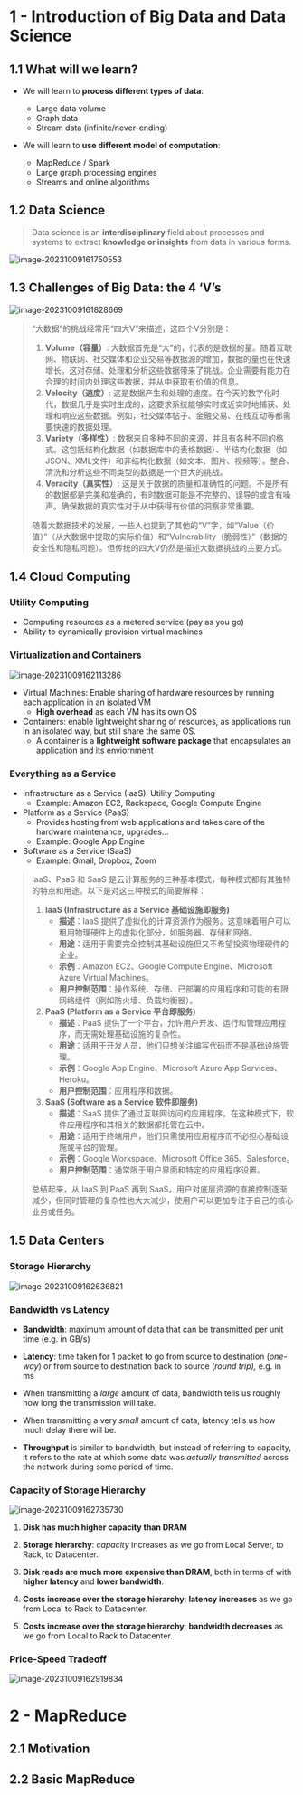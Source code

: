 # 1 - Introduction of Big Data and Data Science

## 1.1 What will we learn?

- We will learn to **process different types of data**:
  - Large data volume
  - Graph data
  - Stream data (infinite/never-ending)

- We will learn to **use different model of computation**:
  - MapReduce / Spark
  - Large graph processing engines
  - Streams and online algorithms

## 1.2 Data Science

> Data science is an **interdisciplinary** field about processes and systems to extract **knowledge or insights** from data in various forms.

![image-20231009161750553](https://images.wu.engineer/images/2023/10/09/image-20231009161750553.png)

## 1.3 Challenges of Big Data: the 4 ‘V’s

![image-20231009161828669](https://images.wu.engineer/images/2023/10/09/image-20231009161828669.png)

> “大数据”的挑战经常用“四大V”来描述，这四个V分别是：
>
> 1. **Volume（容量）**: 大数据首先是“大”的，代表的是数据的量。随着互联网、物联网、社交媒体和企业交易等数据源的增加，数据的量也在快速增长。这对存储、处理和分析这些数据带来了挑战。企业需要有能力在合理的时间内处理这些数据，并从中获取有价值的信息。
> 2. **Velocity（速度）**: 这是数据产生和处理的速度。在今天的数字化时代，数据几乎是实时生成的，这要求系统能够实时或近实时地捕获、处理和响应这些数据。例如，社交媒体帖子、金融交易、在线互动等都需要快速的数据处理。
> 3. **Variety（多样性）**: 数据来自多种不同的来源，并且有各种不同的格式。这包括结构化数据（如数据库中的表格数据）、半结构化数据（如JSON、XML文件）和非结构化数据（如文本、图片、视频等）。整合、清洗和分析这些不同类型的数据是一个巨大的挑战。
> 4. **Veracity（真实性）**: 这是关于数据的质量和准确性的问题。不是所有的数据都是完美和准确的，有时数据可能是不完整的、误导的或含有噪声。确保数据的真实性对于从中获得有价值的洞察非常重要。
>
> 随着大数据技术的发展，一些人也提到了其他的“V”字，如“Value（价值）”（从大数据中提取的实际价值）和“Vulnerability（脆弱性）”（数据的安全性和隐私问题）。但传统的四大V仍然是描述大数据挑战的主要方式。

## 1.4 Cloud Computing

### Utility Computing

- Computing resources as a metered service (pay as you go)
- Ability to dynamically provision virtual machines

### Virtualization and Containers

![image-20231009162113286](https://images.wu.engineer/images/2023/10/09/image-20231009162113286.png)

- Virtual Machines: Enable sharing of hardware resources by running each application in an isolated VM
  - **High overhead** as each VM has its own OS
- Containers: enable lightweight sharing of resources, as applications run in an isolated way, but still share the same OS.
  - A container is a **lightweight software package** that encapsulates an application and its enviornment

### Everything as a Service

- Infrastructure as a Service (IaaS): Utility Computing
  - Example: Amazon EC2, Rackspace, Google Compute Engine
- Platform as a Service (PaaS)
  - Provides hosting from web applications and takes care of the hardware maintenance, upgrades…
  - Example: Google App Engine
- Software as a Service (SaaS)
  - Example: Gmail, Dropbox, Zoom

> IaaS、PaaS 和 SaaS 是云计算服务的三种基本模式，每种模式都有其独特的特点和用途。以下是对这三种模式的简要解释：
>
> 1. **IaaS (Infrastructure as a Service 基础设施即服务)**
>    - **描述**：IaaS 提供了虚拟化的计算资源作为服务。这意味着用户可以租用物理硬件上的虚拟化部分，如服务器、存储和网络。
>    - **用途**：适用于需要完全控制其基础设施但又不希望投资物理硬件的企业。
>    - **示例**：Amazon EC2、Google Compute Engine、Microsoft Azure Virtual Machines。
>    - **用户控制范围**：操作系统、存储、已部署的应用程序和可能的有限网络组件（例如防火墙、负载均衡器）。
> 2. **PaaS (Platform as a Service 平台即服务)**
>    - **描述**：PaaS 提供了一个平台，允许用户开发、运行和管理应用程序，而无需处理基础设施的复杂性。
>    - **用途**：适用于开发人员，他们只想关注编写代码而不是基础设施管理。
>    - **示例**：Google App Engine、Microsoft Azure App Services、Heroku。
>    - **用户控制范围**：应用程序和数据。
> 3. **SaaS (Software as a Service 软件即服务)**
>    - **描述**：SaaS 提供了通过互联网访问的应用程序。在这种模式下，软件应用程序和其相关的数据都托管在云中。
>    - **用途**：适用于终端用户，他们只需使用应用程序而不必担心基础设施或平台的管理。
>    - **示例**：Google Workspace、Microsoft Office 365、Salesforce。
>    - **用户控制范围**：通常限于用户界面和特定的应用程序设置。
>
> 总结起来，从 IaaS 到 PaaS 再到 SaaS，用户对底层资源的直接控制逐渐减少，但同时管理的复杂性也大大减少，使用户可以更加专注于自己的核心业务或任务。

## 1.5 Data Centers

### **Storage Hierarchy**

![image-20231009162636821](https://images.wu.engineer/images/2023/10/09/image-20231009162636821.png)

### Bandwidth vs Latency

- **Bandwidth**: maximum amount of data that can be transmitted per unit time (e.g. in GB/s) 

- **Latency**: time taken for 1 packet to go from source to destination (*one-way*) or from source to destination back to source (*round trip),* e.g. in ms

- When transmitting a *large* amount of data, bandwidth tells us roughly how long the transmission will take.

- When transmitting a very *small* amount of data, latency tells us how much delay there will be. 

- **Throughput** is similar to bandwidth, but instead of referring to capacity, it refers to the rate at which some data was *actually transmitted* across the network during some period of time.

### Capacity of Storage Hierarchy

![image-20231009162735730](https://images.wu.engineer/images/2023/10/09/image-20231009162735730.png)

1. **Disk has much higher capacity than DRAM**

2. **Storage hierarchy**: *capacity* increases as we go from Local Server, to Rack, to Datacenter. 

3. **Disk reads are much more expensive than DRAM**, both in terms of with **higher latency** and **lower bandwidth**. 

4. **Costs increase over the storage hierarchy**: **latency increases** as we go from Local to Rack to Datacenter.

5. **Costs increase over the storage hierarchy**: **bandwidth decreases** as we go from Local to Rack to Datacenter.

### Price-Speed Tradeoff

![image-20231009162919834](https://images.wu.engineer/images/2023/10/09/image-20231009162919834.png)

# 2 - MapReduce

## 2.1 Motivation



## 2.2 Basic MapReduce